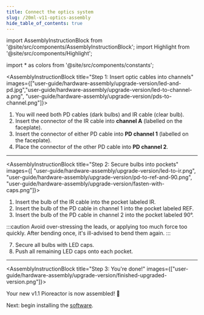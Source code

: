 ```yaml
---
title: Connect the optics system
slug: /20ml-v11-optics-assembly
hide_table_of_contents: true
---
```


import AssemblyInstructionBlock from '@site/src/components/AssemblyInstructionBlock';
import Highlight from '@site/src/components/Highlight';

import * as colors from '@site/src/components/constants';


<AssemblyInstructionBlock title="Step 1: Insert optic cables into channels" images={["user-guide/hardware-assembly/upgrade-version/led-and-pd.jpg","user-guide/hardware-assembly/upgrade-version/led-to-channel-a.png", "user-guide/hardware-assembly/upgrade-version/pds-to-channel.png"]}>

1.  You will need both PD cables (dark bulbs) and IR cable (clear bulb).
2.  Insert the connector of the <Highlight color={colors.magenta}>IR cable</Highlight> into **channel A** (labelled on the faceplate).
3.  Insert the connector of either <Highlight color={colors.red}>PD cable</Highlight> into **PD channel 1** (labelled on the faceplate).
4.  Place the connector of the other <Highlight color={colors.blue}>PD cable</Highlight> into **PD channel 2**.

</AssemblyInstructionBlock>

-----


<AssemblyInstructionBlock title="Step 2: Secure bulbs into pockets" images={[ "user-guide/hardware-assembly/upgrade-version/led-to-ir.png", "user-guide/hardware-assembly/upgrade-version/pd-to-ref-and-90.png", "user-guide/hardware-assembly/upgrade-version/fasten-with-caps.png"]}>

1. Insert the bulb of the <Highlight color={colors.magenta}>IR cable</Highlight> into the pocket labeled <Highlight color={colors.magenta}>IR</Highlight>.
2. Insert the bulb of the <Highlight color={colors.red}>PD cable</Highlight> in channel 1 into the pocket labeled <Highlight color={colors.red}>REF</Highlight>.
3. Insert the bulb of the <Highlight color={colors.blue}>PD cable</Highlight> in channel 2 into the pocket labeled <Highlight color={colors.blue}>90°</Highlight>.

:::caution
Avoid over-stressing the leads, or applying too much force too quickly. After bending once, it's ill-advised to bend them again.
:::

7. Secure all bulbs with LED caps. 
8. Push all remaining LED caps onto each pocket.

</AssemblyInstructionBlock>

-------

<AssemblyInstructionBlock title="Step 3: You're done!" images={["user-guide/hardware-assembly/upgrade-version/finished-upgraded-version.png"]}>

Your new v1.1 Pioreactor is now assembled! 🚀

Next: begin installing the [software](/user-guide/software-set-up).


</AssemblyInstructionBlock>
